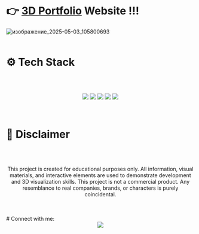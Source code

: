 # 👉 **[3D Portfolio](https://kushovka.github.io/portfolio-3d/)** Website !!!
![изображение_2025-05-03_105800693](https://github.com/user-attachments/assets/1228b478-4594-4fb2-b269-c5b9c2923e7e)
<br><br>
# ⚙️ Tech Stack
<br><br>
<div align="center">
  <img src="https://img.shields.io/badge/GULP-%23CF4647.svg?style=for-the-badge&logo=gulp&logoColor=white"/>
  <img src="https://img.shields.io/badge/react-%2320232a.svg?style=for-the-badge&logo=react&logoColor=%2361DAFB"/>
  <img src="https://img.shields.io/badge/threejs-black?style=for-the-badge&logo=three.js&logoColor=white"/>
  <img src="https://img.shields.io/badge/tailwindcss-%2338B2AC.svg?style=for-the-badge&logo=tailwind-css&logoColor=white"/>
  <img src="https://img.shields.io/badge/vite-%23646CFF.svg?style=for-the-badge&logo=vite&logoColor=white"/>
</div>
<br><br>

# 🚨 Disclaimer
<br><br>
<div align="center">
  <p>This project is created for educational purposes only. All information, visual materials, and interactive elements are used to demonstrate development and 3D visualization skills. This project is not a commercial product. Any resemblance to real companies, brands, or characters is purely coincidental.</p>
</div>
<br><br>
# Connect with me:
    <div align="center">
        <a href="https://t.me/kushovka">
<img src="https://img.shields.io/badge/Telegram-%2304A1F7.svg?style=for-the-badge&logo=telegram&logoColor=white"/>
        </a>
</div>

